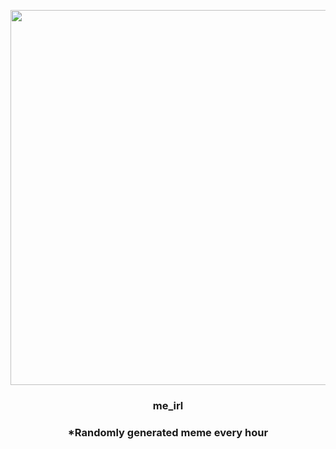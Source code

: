 <p align="center">
        <img src="https://i.redd.it/w0z3ff42ur0a1.jpg" width="600" height="600">
        </p>
        <h3 align="center">me_irl</h3>
        <h3 align="center">*Randomly generated meme every hour</h3>
    